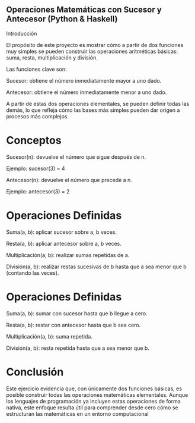 ## Operaciones Matemáticas con Sucesor y Antecesor (Python & Haskell)
Introducción

El propósito de este proyecto es mostrar cómo a partir de dos funciones muy simples se pueden construir las operaciones aritméticas básicas: suma, resta, multiplicación y división.

Las funciones clave son:

Sucesor: obtiene el número inmediatamente mayor a uno dado.

Antecesor: obtiene el número inmediatamente menor a uno dado.

A partir de estas dos operaciones elementales, se pueden definir todas las demás, lo que refleja cómo las bases más simples pueden dar origen a procesos más complejos.

# Conceptos 

Sucesor(n): devuelve el número que sigue después de n.

Ejemplo: sucesor(3) = 4

Antecesor(n): devuelve el número que precede a n.

Ejemplo: antecesor(3) = 2

# Operaciones Definidas

Suma(a, b): aplicar sucesor sobre a, b veces.

Resta(a, b): aplicar antecesor sobre a, b veces.

Multiplicación(a, b): realizar sumas repetidas de a.

División(a, b): realizar restas sucesivas de b hasta que a sea menor que b (contando las veces).

# Operaciones Definidas

Suma(a, b): sumar con sucesor hasta que b llegue a cero.

Resta(a, b): restar con antecesor hasta que b sea cero.

Multiplicación(a, b): suma repetida.

División(a, b): resta repetida hasta que a sea menor que b.

# Conclusión

Este ejercicio evidencia que, con únicamente dos funciones básicas, es posible construir todas las operaciones matemáticas elementales.
Aunque los lenguajes de programación ya incluyen estas operaciones de forma nativa, este enfoque resulta útil para comprender desde cero cómo se estructuran las matemáticas en un entorno computacional
